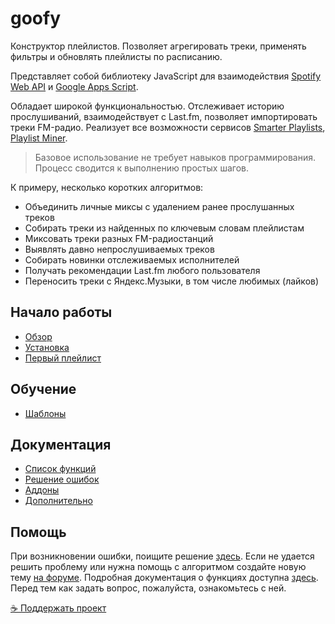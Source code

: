 # goofy 

Конструктор плейлистов. Позволяет агрегировать треки, применять фильтры и обновлять плейлисты по расписанию.

Представляет собой библиотеку JavaScript для взаимодействия [Spotify Web API](https://developer.spotify.com/documentation/web-api/) и [Google Apps Script](https://developers.google.com/apps-script). 

Обладает широкой функциональностью. Отслеживает историю прослушиваний, взаимодействует с Last.fm, позволяет импортировать треки FM-радио. Реализует все возможности сервисов [Smarter Playlists](http://smarterplaylists.playlistmachinery.com/about.html), [Playlist Miner](http://playlistminer.playlistmachinery.com/).

> Базовое использование не требует навыков программирования. Процесс сводится к выполнению простых шагов.

К примеру, несколько коротких алгоритмов:
- Объединить личные миксы с удалением ранее прослушанных треков
- Собирать треки из найденных по ключевым словам плейлистам
- Миксовать треки разных FM-радиостанций
- Выявлять давно непрослушиваемых треков
- Собирать новинки отслеживаемых исполнителей
- Получать рекомендации Last.fm любого пользователя
- Переносить треки с Яндекс.Музыки, в том числе любимых (лайков)

## Начало работы
- [Обзор](https://chimildic.github.io/goofy/#/overview?id=Преимущества)
- [Установка](https://chimildic.github.io/goofy/#/install)
- [Первый плейлист](https://chimildic.github.io/goofy/#/first-playlist)

## Обучение
- [Шаблоны](https://chimildic.github.io/goofy/#/template)

## Документация
- [Список функций](https://chimildic.github.io/goofy/#/func)
- [Решение ошибок](https://chimildic.github.io/goofy/#/errors)
- [Аддоны](https://github.com/Chimildic/goofy/tree/main/addons)
- [Дополнительно](https://chimildic.github.io/goofy/#/guide)

## Помощь

При возникновении ошибки, поищите решение [здесь](https://chimildic.github.io/goofy/#/errors). Если не удается решить проблему или нужна помощь с алгоритмом создайте новую тему [на форуме](https://github.com/Chimildic/goofy/discussions).
Подробная документация о функциях доступна [здесь](https://chimildic.github.io/goofy/#/func). Перед тем как задать вопрос, пожалуйста, ознакомьтесь с ней.

[☕ Поддержать проект](https://yoomoney.ru/to/410014208620686)
